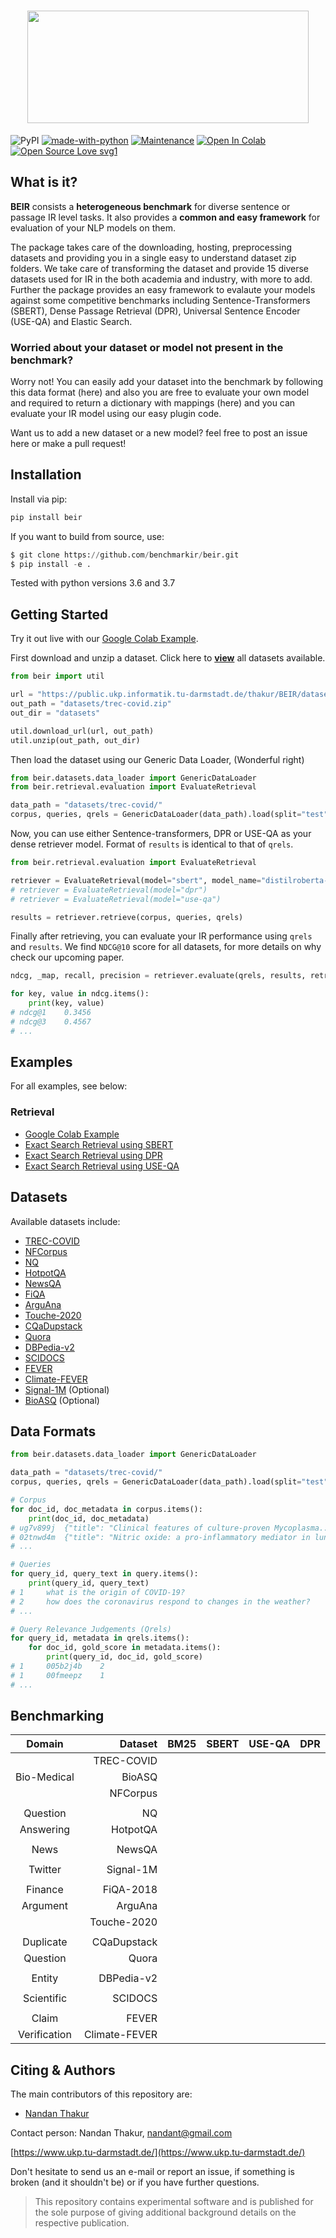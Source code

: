 
<!-- <h1>
<img style="vertical-align:middle" width="120" height="120" src="https://raw.githubusercontent.com/benchmarkir/beir/main/images/color_logo.png" />
BeIR: A Heterogeneous Benchmark for IR
</h1> -->

<!-- <h1 text-align= "center">
    <img width="300" height="120" src="https://raw.githubusercontent.com/benchmarkir/beir/main/images/color_logo_transparent_cropped.png" style="vertical-align: middle;"/>
</h1> -->

<h1 style="text-align:center">
<img style="vertical-align:middle" width="450" height="180" src="https://raw.githubusercontent.com/benchmarkir/beir/main/images/color_logo_transparent_cropped.png" />
</h1>

<!-- <h3 align="center">
BEIR: A heterogeneous benchmark for Information Retrieval
</h3> -->


![PyPI](https://img.shields.io/pypi/v/beir)
[![made-with-python](https://img.shields.io/badge/Made%20with-Python-1f425f.svg?color=purple)](https://www.python.org/)
[![Maintenance](https://img.shields.io/badge/Maintained%3F-yes-green.svg)](https://GitHub.com/Nthakur20/StrapDown.js/graphs/commit-activity)
[![Open In Colab](https://colab.research.google.com/assets/colab-badge.svg)](https://colab.research.google.com/github/benchmarkir/beir/blob/main/examples/retrieval/Retrieval_Example.ipynb)
[![Open Source Love svg1](https://badges.frapsoft.com/os/v1/open-source.svg?v=103)](https://github.com/benchmarkir/beir/)

## What is it?

**BEIR** consists a **heterogeneous benchmark** for diverse sentence or passage IR level tasks. It also provides a **common and easy framework** for evaluation of your NLP models on them.

The package takes care of the downloading, hosting, preprocessing datasets and providing you in a single easy to understand dataset zip folders. We take care of transforming the dataset and provide 15 diverse datasets used for IR in the both academia and industry, with more to add. Further the package provides an easy framework to evalaute your models against some competitive benchmarks including Sentence-Transformers (SBERT), Dense Passage Retrieval (DPR), Universal Sentence Encoder (USE-QA) and Elastic Search.

### Worried about your dataset or model not present in the benchmark?

Worry not! You can easily add your dataset into the benchmark by following this data format (here) and also you are free to evaluate your own model and required to return a dictionary with mappings (here) and you can evaluate your IR model using our easy plugin code.

Want us to add a new dataset or a new model? feel free to post an issue here or make a pull request!

## Installation

Install via pip:

```python
pip install beir
```

If you want to build from source, use:

```python
$ git clone https://github.com/benchmarkir/beir.git
$ pip install -e .
```

Tested with python versions 3.6 and 3.7

## Getting Started

Try it out live with our [Google Colab Example](https://colab.research.google.com/github/benchmarkir/beir/blob/main/examples/retrieval/Retrieval_Example.ipynb).

First download and unzip a dataset. Click here to [**view**](https://public.ukp.informatik.tu-darmstadt.de/thakur/BEIR/datasets/) all datasets available.

```python
from beir import util

url = "https://public.ukp.informatik.tu-darmstadt.de/thakur/BEIR/datasets/trec-covid.zip"
out_path = "datasets/trec-covid.zip"
out_dir = "datasets"

util.download_url(url, out_path)
util.unzip(out_path, out_dir)
```

Then load the dataset using our Generic Data Loader, (Wonderful right)

```python
from beir.datasets.data_loader import GenericDataLoader
from beir.retrieval.evaluation import EvaluateRetrieval

data_path = "datasets/trec-covid/"
corpus, queries, qrels = GenericDataLoader(data_path).load(split="test")
```

Now, you can use either Sentence-transformers, DPR or USE-QA as your dense retriever model.
Format of ``results`` is identical to that of ``qrels``.

```python
from beir.retrieval.evaluation import EvaluateRetrieval

retriever = EvaluateRetrieval(model="sbert", model_name="distilroberta-base-msmarco-v2") 
# retriever = EvaluateRetrieval(model="dpr")
# retriever = EvaluateRetrieval(model="use-qa")

results = retriever.retrieve(corpus, queries, qrels)
```

Finally after retrieving, you can evaluate your IR performance using ``qrels`` and ``results``.
We find ``NDCG@10`` score for all datasets, for more details on why check our upcoming paper.

```python
ndcg, _map, recall, precision = retriever.evaluate(qrels, results, retriever.k_values)

for key, value in ndcg.items():
    print(key, value) 
# ndcg@1    0.3456
# ndcg@3    0.4567
# ...
```

## Examples

For all examples, see below:

### Retrieval
- [Google Colab Example](https://colab.research.google.com/github/benchmarkir/beir/blob/main/examples/retrieval/Retrieval_Example.ipynb)
- [Exact Search Retrieval using SBERT](https://github.com/benchmarkir/beir/blob/main/examples/retrieval/evaluate_sbert.py)
- [Exact Search Retrieval using DPR](https://github.com/benchmarkir/beir/blob/main/examples/retrieval/evaluate_dpr.py)
- [Exact Search Retrieval using USE-QA](https://github.com/benchmarkir/beir/blob/main/examples/retrieval/evaluate_useqa.py)

## Datasets

Available datasets include:

- [TREC-COVID](https://ir.nist.gov/covidSubmit/index.html)
- [NFCorpus](https://www.cl.uni-heidelberg.de/statnlpgroup/nfcorpus/)
- [NQ](https://ai.google.com/research/NaturalQuestions)
- [HotpotQA](https://hotpotqa.github.io/)
- [NewsQA](https://www.microsoft.com/en-us/research/project/newsqa-dataset/)
- [FiQA](https://sites.google.com/view/fiqa/home)
- [ArguAna](http://argumentation.bplaced.net/arguana/data)
- [Touche-2020](https://webis.de/events/touche-20/)
- [CQaDupstack](http://nlp.cis.unimelb.edu.au/resources/cqadupstack/)
- [Quora](https://www.quora.com/q/quoradata/First-Quora-Dataset-Release-Question-Pairs)
- [DBPedia-v2](https://iai-group.github.io/DBpedia-Entity/)
- [SCIDOCS](https://allenai.org/data/scidocs)
- [FEVER](https://fever.ai/)
- [Climate-FEVER](https://www.sustainablefinance.uzh.ch/en/research/climate-fever.html)
- [Signal-1M](https://research.signal-ai.com/datasets/signal1m-tweetir.html) (Optional)
- [BioASQ](http://bioasq.org/) (Optional)

## Data Formats

```python
from beir.datasets.data_loader import GenericDataLoader

data_path = "datasets/trec-covid/"
corpus, queries, qrels = GenericDataLoader(data_path).load(split="test")

# Corpus
for doc_id, doc_metadata in corpus.items():
    print(doc_id, doc_metadata)
# ug7v899j  {"title": "Clinical features of culture-proven Mycoplasma...", "text": "This retrospective chart review describes the epidemiology..."}
# 02tnwd4m  {"title": "Nitric oxide: a pro-inflammatory mediator in lung disease?, "text": "Inflammatory diseases of the respiratory tract are commonly associated..."}
# ...

# Queries
for query_id, query_text in query.items():
    print(query_id, query_text)
# 1     what is the origin of COVID-19?
# 2     how does the coronavirus respond to changes in the weather?
# ...

# Query Relevance Judgements (Qrels)
for query_id, metadata in qrels.items():
    for doc_id, gold_score in metadata.items():
        print(query_id, doc_id, gold_score)
# 1     005b2j4b    2
# 1     00fmeepz    1
# ...
```

## Benchmarking

| Domain     |Dataset       | BM25    | SBERT   | USE-QA  | DPR     |
| :---------:|------------: |:------: |:------: |:------: |:------: |
|            | TREC-COVID   |         |         |         |         |
| Bio-Medical| BioASQ       |         |         |         |         |
|            | NFCorpus     |         |         |         |         |
|            |              |         |         |         |         |
| Question   | NQ           |         |         |         |         |
| Answering  | HotpotQA     |         |         |         |         |
|            |              |         |         |         |         |
| News       | NewsQA       |         |         |         |         |
|            |              |         |         |         |         |
| Twitter    | Signal-1M    |         |         |         |         |
|            |              |         |         |         |         |
| Finance    | FiQA-2018    |         |         |         |         |
| Argument   | ArguAna      |         |         |         |         |
|            | Touche-2020  |         |         |         |         |
|            |              |         |         |         |         |
| Duplicate  | CQaDupstack  |         |         |         |         |
| Question   | Quora        |         |         |         |         |
|            |              |         |         |         |         |
|  Entity    | DBPedia-v2   |         |         |         |         |
|            |              |         |         |         |         |
| Scientific | SCIDOCS      |         |         |         |         |
|            |              |         |         |         |         |
| Claim      | FEVER        |         |         |         |         |
|Verification|Climate-FEVER |         |         |         |         |


## Citing & Authors

The main contributors of this repository are:
- [Nandan Thakur](https://github.com/Nthakur20) 

Contact person: Nandan Thakur, [nandant@gmail.com](mailto:nandant@gmail.com)

[https://www.ukp.tu-darmstadt.de/](https://www.ukp.tu-darmstadt.de/)

Don't hesitate to send us an e-mail or report an issue, if something is broken (and it shouldn't be) or if you have further questions.

> This repository contains experimental software and is published for the sole purpose of giving additional background details on the respective publication.

